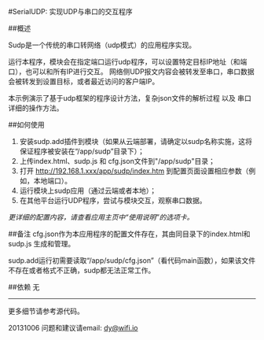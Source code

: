 ﻿#SerialUDP: 实现UDP与串口的交互程序


##概述

Sudp是一个传统的串口转网络（udp模式）的应用程序实现。

运行本程序，模块会在指定端口运行udp程序，可以设置特定目标IP地址（和端口），也可以和所有IP进行交互。
网络侧UDP报文内容会被转发至串口，串口数据会被转发到设置目标，或者最近访问的客户端IP。

本示例演示了基于udp框架的程序设计方法，复杂json文件的解析过程 以及 串口详细的操作方法。

##如何使用

1. 安装sudp.add插件到模块（如果从云端部署，请确定以sudp名称实施，这将保证程序被安装在“/app/sudp”目录下）；
2. 上传index.html、sudp.js 和 cfg.json文件到"/app/sudp"目录；
3. 打开 http://192.168.1.xxx/app/sudp/index.htm 到配置页面设置相应参数（例如，本地端口）。
4. 运行模块上sudp应用（通过云端或者本地）；
5. 在其他平台运行UDP程序，尝试与模块交互，观察串口数据。

*更详细的配置内容，请查看应用主页中“使用说明”的选项卡。*

##备注
cfg.json作为本应用程序的配置文件存在，其由同目录下的index.html和sudp.js 生成和管理。

sudp.add运行初需要读取“/app/sudp/cfg.json”（看代码main函数），如果该文件不存在或者格式不正确，sudp都无法正常工作。


##依赖
无


****
更多细节请参考源代码。

20131006
问题和建议请email: dy@wifi.io 


